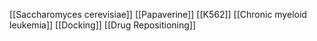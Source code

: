 [[Saccharomyces cerevisiae]]
[[Papaverine]]
[[K562]]
[[Chronic myeloid leukemia]]
[[Docking]]
[[Drug Repositioning]]
